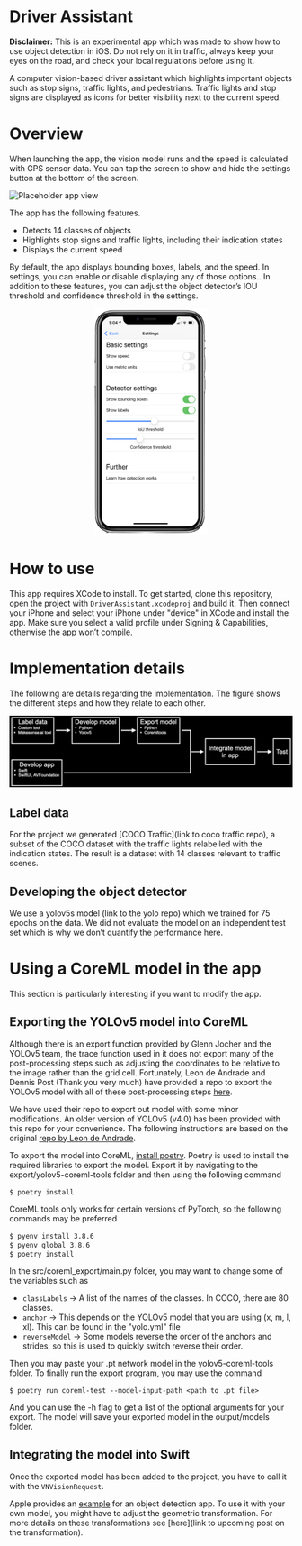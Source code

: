 # Driver Assistant

**Disclaimer:** This is an experimental app which was made to show how to use object detection in iOS. Do not rely on it in traffic, always keep your eyes on the road, and check your local regulations before using it.

A computer vision-based driver assistant which highlights important objects such as stop signs, traffic lights, and pedestrians. Traffic lights and stop signs are displayed as icons for better visibility next to the current speed.



# Overview
When launching the app, the vision model runs and the speed is calculated with GPS sensor data. You can tap the screen to show and hide the settings button at the bottom of the screen.

![Placeholder app view]()

The app has the following features.
- Detects 14 classes of objects
- Highlights stop signs and traffic lights, including their indication states
- Displays the current speed

By default, the app displays bounding boxes, labels, and the speed. In settings, you can enable or disable displaying any of those options.. In addition to these features, you can adjust the object detector’s IOU threshold and confidence threshold in the settings.

<center><img src="Images/settings_menu.png" alt="Settings menu" width="200"/></center>

# How to use
This app requires XCode to install. To get started, clone this repository, open the project with `DriverAssistant.xcodeproj` and build it. Then connect your iPhone and select your iPhone under "device" in XCode and install the app. Make sure you select a valid profile under Signing & Capabilities, otherwise the app won’t compile.


# Implementation details
The following are details regarding the implementation. The figure shows the different steps and how they relate to each other.

![Overview](Images/overview.png)


## Label data
For the project we generated [COCO Traffic](link to coco traffic repo), a subset of the COCO dataset with the traffic lights relabelled with the indication states. The result is a dataset with 14 classes relevant to traffic scenes.


## Developing the object detector
We use a yolov5s model (link to the yolo repo) which we trained for 75 epochs on the data. We did not evaluate the model on an independent test set which is why we don’t quantify the performance here.



# Using a CoreML model in the app
This section is particularly interesting if you want to modify the app.

## Exporting the YOLOv5 model into CoreML
Although there is an export function provided by Glenn Jocher and the YOLOv5 team, the trace function used in it does not export many of the post-processing steps such as adjusting the coordinates to be relative to the image rather than the grid cell. Fortunately, Leon de Andrade and Dennis Post (Thank you very much) have provided a repo to export the YOLOv5 model with all of these post-processing steps [here](https://github.com/dbsystel/yolov5-coreml-tools).

We have used their repo to export out model with some minor modifications. An older version of YOLOv5 (v4.0) has been provided with this repo for your convenience. The following instructions are based on the original [repo by Leon de Andrade](https://github.com/dbsystel/yolov5-coreml-tools).

To export the model into CoreML, [install poetry](https://python-poetry.org/docs/). Poetry is used to install the required libraries to export the model. Export it by navigating to the export/yolov5-coreml-tools folder and then using the following command

```console 
$ poetry install
```

CoreML tools only works for certain versions of PyTorch, so the following commands may be preferred

```
$ pyenv install 3.8.6
$ pyenv global 3.8.6
$ poetry install
```

In the src/coreml_export/main.py folder, you may want to change some of the variables such as

* `classLabels` -> A list of the names of the classes. In COCO, there are 80 classes.
* `anchor` -> This depends on the YOLOv5 model that you are using (x, m, l, xl). This can be found in the "yolo<model>.yml" file
* `reverseModel` -> Some models reverse the order of the anchors and strides, so this is used to quickly switch reverse their order.

Then you may paste your .pt network model in the yolov5-coreml-tools folder. To finally run the export program, you may use the command

```
$ poetry run coreml-test --model-input-path <path to .pt file>
```

And you can use the -h flag to get a list of the optional arguments for your export. The model will save your exported model in the output/models folder.


## Integrating the model into Swift
Once the exported model has been added to the project, you have to call it with the `VNVisionRequest`.

Apple provides an [example](https://developer.apple.com/documentation/vision/recognizing_objects_in_live_capture) for an object detection app. To use it with your own model, you might have to adjust the geometric transformation. For more details on these transformations see [here](link to upcoming post on the transformation).
